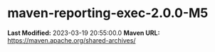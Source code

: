 # maven-reporting-exec-2.0.0-M5

**Last Modified:** 2023-03-19 20:55:00.0
**Maven URL:** https://maven.apache.org/shared-archives/
